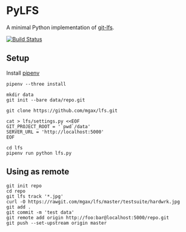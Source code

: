 PyLFS
=====

A minimal Python implementation of [git-lfs](https://github.com/github/git-lfs). 

[![Build Status](https://travis-ci.org/mgax/lfs.svg?branch=master)](https://travis-ci.org/mgax/lfs)

## Setup

Install [pipenv](https://pipenv.readthedocs.io/#install-pipenv-today)
```
pipenv --three install

mkdir data
git init --bare data/repo.git

git clone https://github.com/mgax/lfs.git

cat > lfs/settings.py <<EOF
GIT_PROJECT_ROOT = '`pwd`/data'
SERVER_URL = 'http://localhost:5000'
EOF

cd lfs
pipenv run python lfs.py
```

## Using as remote
```
git init repo
cd repo
git lfs track '*.jpg'
curl -O https://rawgit.com/mgax/lfs/master/testsuite/hardwrk.jpg
git add .
git commit -m 'test data'
git remote add origin http://foo:bar@localhost:5000/repo.git
git push --set-upstream origin master
```